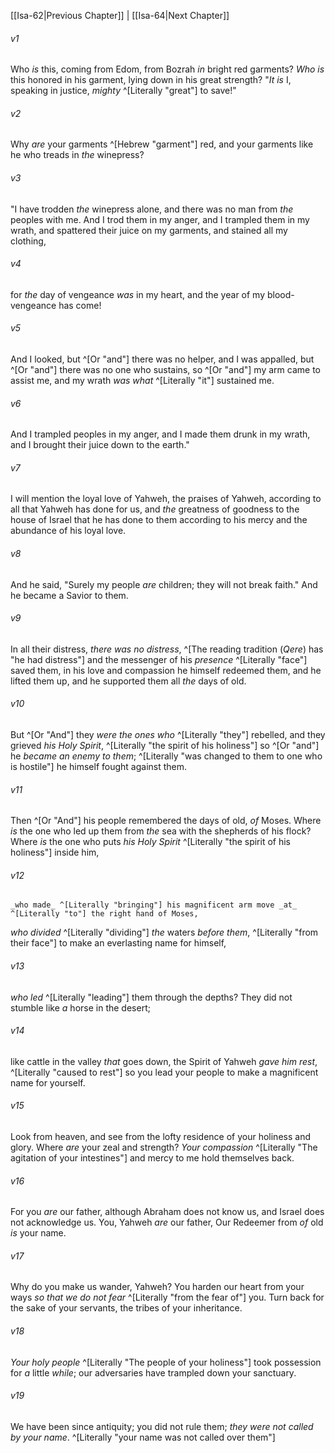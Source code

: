 ﻿---
aliases:
  - Isaiah 63
---

[[Isa-62|Previous Chapter]] | [[Isa-64|Next Chapter]]

###### v1
Who _is_ this, coming from Edom,
from Bozrah _in_ bright red garments?
_Who is_ this honored in his garment,
lying down in his great strength?
"_It is_ I, speaking in justice,
_mighty_ ^[Literally "great"] to save!"

###### v2
Why _are_ your garments ^[Hebrew "garment"] red,
and your garments like he who treads in _the_ winepress?

###### v3
"I have trodden _the_ winepress alone,
and there was no man from _the_ peoples with me.
And I trod them in my anger,
and I trampled them in my wrath,
and spattered their juice on my garments,
and stained all my clothing,

###### v4
for _the_ day of vengeance _was_ in my heart,
and the year of my blood-vengeance has come!

###### v5
And I looked, but ^[Or "and"] there was no helper,
and I was appalled, but ^[Or "and"] there was no one who sustains,
so ^[Or "and"] my arm came to assist me,
and my wrath _was what_ ^[Literally "it"] sustained me.

###### v6
And I trampled peoples in my anger,
and I made them drunk in my wrath,
and I brought their juice down to the earth."

###### v7
I will mention the loyal love of Yahweh, the praises of Yahweh, according to all that Yahweh has done for us,
and _the_ greatness of goodness to the house of Israel that he has done to them according to his mercy and the abundance of his loyal love.

###### v8
And he said, "Surely my people _are_ children; they will not break faith." And he became a Savior to them.

###### v9
In all their distress, _there was no distress_, ^[The reading tradition (_Qere_) has "he had distress"]
and the messenger of his _presence_ ^[Literally "face"] saved them,
in his love and compassion he himself redeemed them,
and he lifted them up,
and he supported them all _the_ days of old.

###### v10
But ^[Or "And"] they _were the ones who_ ^[Literally "they"] rebelled,
and they grieved _his Holy Spirit_, ^[Literally "the spirit of his holiness"]
so ^[Or "and"] he _became an enemy to them_; ^[Literally "was changed to them to one who is hostile"]
he himself fought against them.

###### v11
Then ^[Or "And"] his people remembered the days of old, _of_ Moses.
Where _is_ the one who led up them from _the_ sea with the shepherds of his flock?
Where _is_ the one who puts _his Holy Spirit_ ^[Literally "the spirit of his holiness"] inside him,

###### v12
    _who made_ ^[Literally "bringing"] his magnificent arm move _at_ ^[Literally "to"] the right hand of Moses,
_who divided_ ^[Literally "dividing"] _the_ waters _before them_, ^[Literally "from their face"]
to make an everlasting name for himself,

###### v13
_who led_ ^[Literally "leading"] them through the depths?
They did not stumble like _a_ horse in the desert;

###### v14
like cattle in the valley _that_ goes down, the Spirit of Yahweh _gave him rest_, ^[Literally "caused to rest"]
so you lead your people to make a magnificent name for yourself.

###### v15
Look from heaven,
and see from the lofty residence of your holiness and glory.
Where _are_ your zeal and strength?
_Your compassion_ ^[Literally "The agitation of your intestines"] and mercy to me hold themselves back.

###### v16
For you _are_ our father, although Abraham does not know us,
and Israel does not acknowledge us.
You, Yahweh _are_ our father,
Our Redeemer from _of_ old _is_ your name.

###### v17
Why do you make us wander, Yahweh?
You harden our heart from your ways _so that we do not fear_ ^[Literally "from the fear of"] you.
Turn back for the sake of your servants,
the tribes of your inheritance.

###### v18
_Your holy people_ ^[Literally "The people of your holiness"] took possession for _a_ little _while_;
our adversaries have trampled down your sanctuary.

###### v19
We have been since antiquity; you did not rule them;
_they were not called by your name_. ^[Literally "your name was not called over them"]
